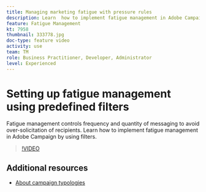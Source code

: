 ```yaml
---
title: Managing marketing fatigue with pressure rules
description: Learn  how to implement fatigue management in Adobe Campaign by using filters.
feature: Fatigue Management
kt: 7958
thumbnail: 333778.jpg
doc-type: feature video
activity: use
team: TM
role: Business Practitioner, Developer, Administrator
level: Experienced
---
```


# Setting up fatigue management using predefined filters

Fatigue management controls frequency and quantity of messaging to avoid over-solicitation of recipients. 
Learn how to implement fatigue management in Adobe Campaign by using filters.

>[!VIDEO](https://video.tv.adobe.com/v/333778?quality=12)

## Additional resources

* [About campaign typologies](https://experienceleague.adobe.com/docs/campaign-classic/using/orchestrating-campaigns/campaign-optimization/about-campaign-typologies.html?lang=en)
